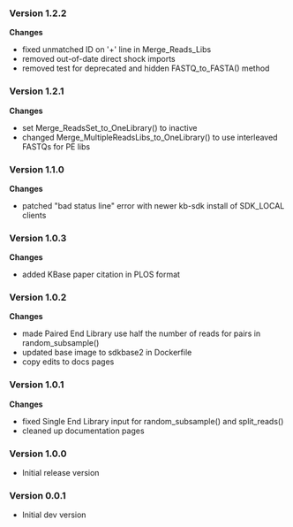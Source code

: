 ### Version 1.2.2
__Changes__
- fixed unmatched ID on '+' line in Merge_Reads_Libs
- removed out-of-date direct shock imports
- removed test for deprecated and hidden FASTQ_to_FASTA() method

### Version 1.2.1
__Changes__
- set Merge_ReadsSet_to_OneLibrary() to inactive
- changed Merge_MultipleReadsLibs_to_OneLibrary() to use interleaved FASTQs for PE libs

### Version 1.1.0
__Changes__
- patched "bad status line" error with newer kb-sdk install of SDK_LOCAL clients

### Version 1.0.3
__Changes__
- added KBase paper citation in PLOS format

### Version 1.0.2
__Changes__
- made Paired End Library use half the number of reads for pairs in random_subsample()
- updated base image to sdkbase2 in Dockerfile
- copy edits to docs pages

### Version 1.0.1
__Changes__
- fixed Single End Library input for random_subsample() and split_reads()
- cleaned up documentation pages

### Version 1.0.0
- Initial release version

### Version 0.0.1
- Initial dev version
